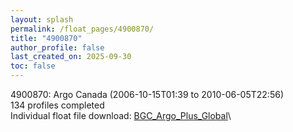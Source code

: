 ```yaml
---
layout: splash
permalink: /float_pages/4900870/
title: "4900870"
author_profile: false
last_created_on: 2025-09-30
toc: false
---
```

 
4900870: Argo Canada (2006-10-15T01:39 to 2010-06-05T22:56)\
134 profiles completed\
Individual float file download: [BGC_Argo_Plus_Global](https://ftp.soest.hawaii.edu/bgc_argo_plus/Individual_Floats/outliers_removed/4900870_Sprof_processed.nc)\
